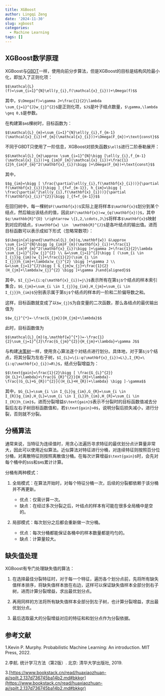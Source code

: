```yaml
---
title: XGBoost
author: Lingqi Zeng
date: '2024-11-30'
slug: xgboost
categories:
  - Machine Learning
tags: []
---
```


## XGBoost数学原理

XGBoost与[GBDT](/blog/gradient-boosting/)一样，使用向前分步算法，但是XGBoost的目标是结构风险最小化，即加入了正则化项：

`$$\mathcal{L}(f)=\sum_{i=1}^{N}\ell(y_{i},f(\mathcal{x}_{i}))+\Omega(f)$$`

其中，`$\Omega(f)=\gamma J+\frac{1}{2}\lambda \sum_{j=1}^{J}w_{j}^{2}$`是正则化项，`$J$`是叶子结点数量，`$\gamma,\lambda \geq 0,$`是参数。

在构建第`$m$`棵树时，目标函数为：

`$$\mathcal{L}_{m}=\sum_{i=1}^{N}\ell(y_{i},f_{m-1}(\mathcal{x}_{i})+F_{m}(\mathcal{x}_{i}))+\Omega(F_{m})+\text{const}$$`

不同于GBDT只使用了一阶信息，XGBoost对损失函数`$\ell$`进行二阶泰勒展开：

`$$\mathcal{L}_{m}\approx \sum_{i=1}^{N}\bigg [\ell(y_{i},f_{m-1}(\mathcal{x}_{i}))+g_{im}F_{m}(\mathcal{x}_{i})+\frac{1}{2}h_{im}F_{m}^2(\mathbf{x}_{i})\bigg ]+\Omega(F_{m})+\text{const}$$`

其中，

`$$g_{im}=\bigg [ \frac{\partial\ell(y_{i},f(\mathbf{x}_{i}))}{\partial f(\mathbf{x}_{i})}\bigg ]_{f=f_{m-1}}, h_{im}=\bigg [ \frac{\partial^2\ell(y_{i},f(\mathbf{x}_{i}))}{\partial f(\mathbf{x}_{i})^{2}}\bigg ]_{f=f_{m-1}}$$`

在回归树中，每一棵树`$F(\mathbf{x})$`实际上是将样本`$\mathbf{x}$`划分到某个结点，然后输出该结点的值，因此`$F(\mathbf{x})=w_{q(\mathbf{x})}$`，其中`$q:\mathbb{R}^{D} \rightarrow \{1,2,\cdots,J\}$`将样本`$\mathbf{x}$`映射到对应的结点，`$\mathbf{w} \in  \mathbb{R}^{J}$`是各叶结点的输出值。进而目标函数可以表示成如下形式（忽略常数项）：

`$$\begin{aligned}\mathcal{L}_{m}(q,\mathbf{w}) &\approx \sum_{i=1}^{N}\bigg [g_{im}F_{m}(\mathbf{x}_{i})+\frac{1}{2}h_{im}F_{m}^2(\mathbf{x}_{i})\bigg ]+\gamma J+\frac{1}{2}\lambda \sum_{j=1}^{J}w_{j}^{2} \\
&=\sum_{j=1}^{J}\bigg [ (\sum_{i \in I_{j}}g_{im})w_{j}+\frac{1}{2}(\sum_{i \in I_{j}}h_{im}+\lambda)w_{j}^{2} \bigg ]+\gamma J \\
&=\sum_{j=1}^{J}\bigg [ G_{jm}w_{j}+\frac{1}{2}(H_{jm}+\lambda)w_{j}^{2} \bigg ]+\gamma J\end{aligned}$$`

其中，`$I_{j}=\{i:q(\mathbf{x}_{i})=j\}$`表示所有在第`$j$`个结点的样本索引集合，`$G_{jm}=\sum_{i \in I_{j}}g_{im},H_{jm}=\sum_{i \in I_{j}}h_{im}$`分别表示属于第`$j$`个结点的样本的一阶和二阶偏导数之和。

这样，目标函数就变成了以`$w_{j}$`为自变量的二次函数，那么各结点的最优输出值为

`$$w_{j}^{*}=-\frac{G_{jm}}{H_{jm}+\lambda}$$`

此时，目标函数值为

`$$\mathcal{L}_{m}(q,\mathbf{w}^{*})=-\frac{1}{2}\sum_{j=1}^{J}\frac{G_{jm}^{2}}{H_{jm}+\lambda}+\gamma J$$`

与构建[决策树](/blog/decision-tree/)一样，使用贪心算法逐个对结点进行划分。具体地，对于第`$j$`个结点，将其分裂为左右子树，`$I_{L}=\{i:q(\mathbf{x}_{i})=L\},I_{R}=\{i:q(\mathbf{x}_{i})=R\}$`，结点分裂增益为：

`$$\text{gain}=\frac{1}{2}\bigg [ \frac{G_{L}^{2}}{H_{L}+\lambda}+\frac{G_{R}^{2}}{H_{R}+\lambda}-\frac{(G_{L}+G_{R})^{2}}{(H_{L}+H_{R})+\lambda} \bigg ]-\gamma$$`

其中，`$G_{L}=\sum_{i \in I_{L}}g_{im},G_{R}=\sum_{i \in I_{R}}g_{im},H_{L}=\sum_{i \in I_{L}}h_{im},H_{R}=\sum_{i \in I_{R}}h_{im}$`，进而分裂增益`$\text{gain}$`表示不分裂时的目标函数值减去分裂后左右子树目标函数值和，若`$\text{gain}>0$`，说明分裂后损失减小，进行分裂，否则就不分裂。

## 分桶算法

通常来说，当特征为连续值时，用贪心法遍历寻求特征的最优划分点计算量非常大，因此可以使用近似算法。近似算法对特征进行分桶，对连续特征则按照百分位分桶，对离散特征则按照离散值分桶。在每次计算增益`$\text{gain}$`时，会先对每个桶中的`$G$`和`$H$`累计计算。

分桶有两种模式：

1. 全局模式：在算法开始时，对每个特征分桶一次，后续的分裂都依赖于该分桶并不再更新。

    - 优点：仅需计算一次。
    - 缺点：在经过多次分裂之后，叶结点的样本有可能在很多全局桶中是空的。

2. 局部模式：每次划分之后都会重新做一次分桶。

    - 优点：每次分桶都能保证各桶中的样本数量都是均匀的。
    - 缺点：计算量较大。
 
## 缺失值处理

XGBoost有专门处理缺失值的算法：

1. 在选择最佳分裂特征时，对于每一个特征，遍历各个划分点前，先将所有缺失值样本排序，将缺失值样本放在右边，这样可以保证缺失值样本全部分到右子树，进而计算分裂增益，求出最优划分点。

2. 再用同样的方法将所有缺失值样本全部分到左子树，也计算分裂增益，求出最优划分点。

3. 最后选取最大的分裂增益对应的特征和和划分点作为分裂依据。

## 参考文献

1.Kevin P. Murphy. Probabilistic Machine Learning: An introduction. MIT Press, 2022.

2.李航. 统计学习方法（第2版）. 北京: 清华大学出版社, 2019.

3.[https://www.bookstack.cn/read/huaxiaozhuan-ai/spilt.2.137d736745ba14b2.md#bkkgr](https://www.bookstack.cn/read/huaxiaozhuan-ai/spilt.2.137d736745ba14b2.md#bkkgr)